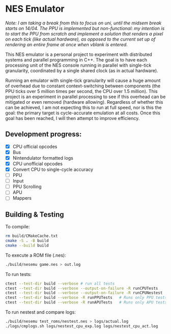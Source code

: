# NES Emulator
*Note: I am taking a break from this to focus on uni, until the midsem break starts on 14/04. The PPU is implemented but non-functional: my intention is to start the PPU from scratch and implement a solution that renders a pixel on each tick (like actual hardware), as opposed to the current set up of rendering an entire frame at once when vblank is entered.*

This NES emulator is a personal project to experiment with distributed systems and parallel programming in C++. The goal is to have each processing unit of the NES console running
in parallel with single-tick granularity, coordinated by a single shared clock (as in actual hardware).

Running an emulator with single-tick granularity will cause a huge amount of overhead due to constant context-switching between components (the PPU ticks over 5 million times per second, the CPU over 1.5 million). This project is an experiment in parallel processing to see if this overhead can be mitigated or even removed (hardware allowing). Regardless of whether this can be achieved, I am not expecting this to run at full speed, nor is this the goal: the primary target is cycle-accurate emulation at all costs. Once this goal has been reached, I will then attempt to improve efficiency.

## Development progress:
- [x] CPU official opcodes
- [x] Bus
- [x] Nintendulator formatted logs
- [x] CPU unofficial opcodes
- [x] Convert CPU to single-cycle accuracy
- [ ] PPU
- [ ] Input
- [ ] PPU Scrolling
- [ ] APU
- [ ] Mappers

## Building & Testing
To compile:
```bash
rm build/CMakeCache.txt
cmake -S . -B build
cmake --build build
```
To execute a ROM file (.nes):
``` bash
./build/nesemu game.nes > out.log
```
To run tests:
```bash
ctest --test-dir build --verbose # run all tests
ctest --test-dir build --verbose --output-on-failure -R runCPUTests
ctest --test-dir build --verbose --output-on-failure -R runCPUNestest
ctest --test-dir build --verbose -R runPPUTests   # Runs only PPU tests
ctest --test-dir build --verbose -R runAPUTests   # Runs only APU tests
```
To run nestest and compare logs:
```bash
./build/nesemu test_roms/nestest.nes > logs/actual.log
./logs/cmplogs.sh logs/nestest_cpu_exp.log logs/nestest_cpu_act.log
```